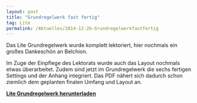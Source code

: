 ```yaml
---
layout: post
title: "Grundregelwerk fast fertig"
tag: Lite
permalink: /Aktuelles/2014-12-26-Grundregelwerkfastfertig
---
```


Das Lite Grundregelwerk wurde komplett lektoriert, hier nochmals ein großes Dankeschön an Belchion.

Im Zuge der Einpflege des Lektorats wurde auch das Layout nochmals etwas überarbeitet. Zudem sind jetzt im Grundregelwerk die sechs fertigen Settings und der Anhang integriert. Das PDF nähert sich dadurch schon ziemlich dem geplanten finalen Umfang und Layout an.

**[Lite Grundregelwerk herunterladen](https://lite.jcgames.de/Publikationen/)**
